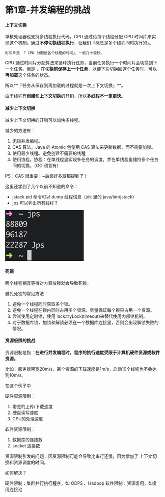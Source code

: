 # 第1章-并发编程的挑战

#### 上下文切换

单核处理器也支持多线程执行代码，CPU 通过给每个线程分配 CPU 时间片来实现这个机制。通过**不停切换线程执行**，让我们『感觉是多个线程同时执行的』。

    时间片是 『 CPU 分配给各个线程的时间』，一般几十毫秒。

CPU 通过时间片分配算法来循环执行任务，当前任务执行一个时间片会切换到下一个任务。但是
，在**切换前保存上一个任务**，以便下次切换回这个任务时，可以**再加载**这个任务的状态。

所以**『任务从保存到再加载的过程就是一次上下文切换』**。

由于线程有**创建**和**上下文切换**的开销，所以**多线程不一定更快**。

#### 减少上下文切换

减少上下文切换的开销可以加快多线程。

减少的方法有：

1. 无锁并发编程。
2. CAS 算法。Java 的 Atomic 包使用 CAS 算法来更新数据，而不需要加锁。
3. 使用最少线程。避免创建不需要的线程
4. 使用协程。协程：在单线程里实现多任务的调度，并在单线程里维持多个任务间的切换。（GO 语言有）

PS：CAS 很重要！~后面好多章都提到了！

这里还学到了几个以前不知道的命令：

- jstack pid 命令可以 dump 线程信息（jdk 里的 java/bin/jstack）
- jps 可以列出所有线程？

![jps](imgs/14725509424390.jpg)


#### 死锁

两个线程相互等待对方释放锁就会导致死锁。

避免死锁的常见方法：
1. 避免一个线程同时获取多个锁。
2. 避免一个线程在锁内同时占用多个资源，尽量保证每个锁只占用一个资源。
3. 尝试使用定时锁，使用 lock.tryLock(timeout)来替代使用内部锁机制。
4. 对于数据库锁，加锁和解锁必须在一个数据库连接里，否则会出现解锁失败的情况。


#### 资源极限的挑战

资源限制是指：**在进行并发编程时，程序的执行速度受限于计算机硬件资源或软件资源。**

比如：服务器带宽20m/s，某个资源的下载速度是1m/s，启动10个线程也不会达到10m/s。

在这个例子中

硬件资源限制：

1. 带宽的上传/下载速度
2. 硬盘读写速度
3. CPU的处理速度


软件资源限制：

1. 数据库的连接数
2. socket 连接数

资源限制引发的问题：因资源限制可能会导致比串行还慢，因为增加了 上下文切换和资源调度的时间。

如何解决？

硬件限制：集群并行执行程序，如 ODPS 、Hadoop
软件限制：资源复用，如复用连接池


